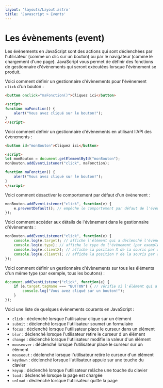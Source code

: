 ```yaml
---
layout: 'layouts/Layout.astro'
title: 'Javascript > Events'
---
```


# Les évènements (event)

Les évènements en JavaScript sont des actions qui sont déclenchées par
l'utilisateur (comme un clic sur un bouton) ou par le navigateur (comme
le chargement d'une page). JavaScript vous permet de définir des
fonctions de gestionnaire d'évènements qui seront exécutées lorsque
l'évènement se produit.

Voici comment définir un gestionnaire d'évènements pour l'évènement <code>click</code> d'un bouton :
```html
<button onclick="maFonction()">Cliquez ici</button>

<script>
function maFonction() {
    alert("Vous avez cliqué sur le bouton!");
}
</script>
```

Voici comment définir un gestionnaire d'évènements en utilisant l'API
des évènements :
```html
<button id="monBouton">Cliquez ici</button>

<script>
let monBouton = document.getElementById("monBouton");
monBouton.addEventListener("click", maFonction);

function maFonction() {
    alert("Vous avez cliqué sur le bouton!");
}
</script>
```

Voici comment désactiver le comportement par défaut d'un évènement :
```js
monBouton.addEventListener("click", function(e) {
    e.preventDefault(); // empêche le comportement par défaut de l'évènement (par exemple, le rechargement de la page lors de la soumission d'un formulaire)
});
```
Voici comment accéder aux détails de l'évènement dans le gestionnaire
d'évènements :
```js
monBouton.addEventListener("click", function(e) {
    console.log(e.target); // affiche l'élément qui a déclenché l'évènement
    console.log(e.type); // affiche le type de l'évènement (par exemple, "click")
    console.log(e.clientX); // affiche la position X de la souris par rapport à la fenêtre du navigateur
    console.log(e.clientY); // affiche la position Y de la souris par rapport à la fenêtre du navigateur
});
```

Voici comment définir un gestionnaire d'évènements sur tous les éléments
d'un même type (par exemple, tous les boutons) :
```js
document.addEventListener("click", function(e) {
    if (e.target.tagName === "BUTTON") { // vérifie si l'élément qui a déclenché l'évènement est un bouton
        console.log("Vous avez cliqué sur un bouton!");
    }
});
```

Voici une liste de quelques évènements courants en JavaScript :

- <code>click</code> : déclenché lorsque l'utilisateur clique sur un
élément
- <code>submit</code> : déclenché lorsque l'utilisateur soumet un
formulaire
- <code>focus</code> : déclenché lorsque l'utilisateur place le curseur
dans un élément
- <code>blur</code> : déclenché lorsque l'utilisateur retire le curseur
d'un élément
- <code>change</code> : déclenché lorsque l'utilisateur modifie la
valeur d'un élément
- <code>mouseover</code> : déclenché lorsque l'utilisateur place le
curseur sur un élément
- <code>mouseout</code> : déclenché lorsque l'utilisateur retire le
curseur d'un élément
- <code>keydown</code> : déclenché lorsque l'utilisateur appuie sur une
touche du clavier
- <code>keyup</code> : déclenché lorsque l'utilisateur relâche une
touche du clavier
- <code>load</code> : déclenché lorsque la page est chargée
- <code>unload</code> : déclenché lorsque l'utilisateur quitte la page
